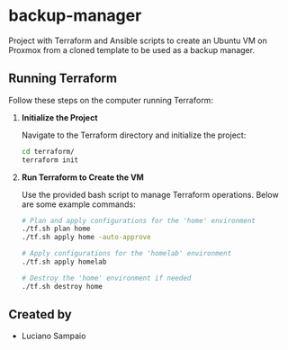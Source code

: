 # backup-manager

Project with Terraform and Ansible scripts to create an Ubuntu VM on Proxmox from a cloned template to be used as a backup manager.

## Running Terraform

Follow these steps on the computer running Terraform:

1. **Initialize the Project**

   Navigate to the Terraform directory and initialize the project:

   ```bash
   cd terraform/
   terraform init
   ```

2. **Run Terraform to Create the VM**

   Use the provided bash script to manage Terraform operations. Below are some example commands:

   ```bash
   # Plan and apply configurations for the 'home' environment
   ./tf.sh plan home
   ./tf.sh apply home -auto-approve

   # Apply configurations for the 'homelab' environment
   ./tf.sh apply homelab

   # Destroy the 'home' environment if needed
   ./tf.sh destroy home
   ```

## Created by

- Luciano Sampaio
